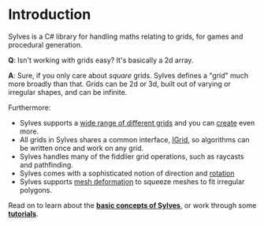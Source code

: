 # Introduction

Sylves is a C# library for handling maths relating to grids, for games and procedural generation.

**Q**: Isn't working with grids easy? It's basically a 2d array.

**A**: Sure, if you only care about *square* grids. Sylves defines a "grid" much more broadly than that. Grids can be 2d or 3d, built out of varying or irregular shapes, and can be infinite.

Furthermore:

* Sylves supports a [wide range of different grids](grids/index.md) and you can [create](creating.md) even more.
* All grids in Sylves shares a common interface, [IGrid](concepts/index.md), so algorithms can be written once and work on any grid. 
* Sylves handles many of the fiddlier grid operations, such as raycasts and pathfinding.
* Sylves comes with a sophisticated notion of direction and [rotation](concepts/rotation.md)
* Sylves supports [mesh deformation](concepts/shape.md#deformation) to squeeze meshes to fit irregular polygons.

Read on to learn about the **[basic concepts of Sylves](concepts/index.md)**, or work through some [**tutorials**](tutorials/index.md).